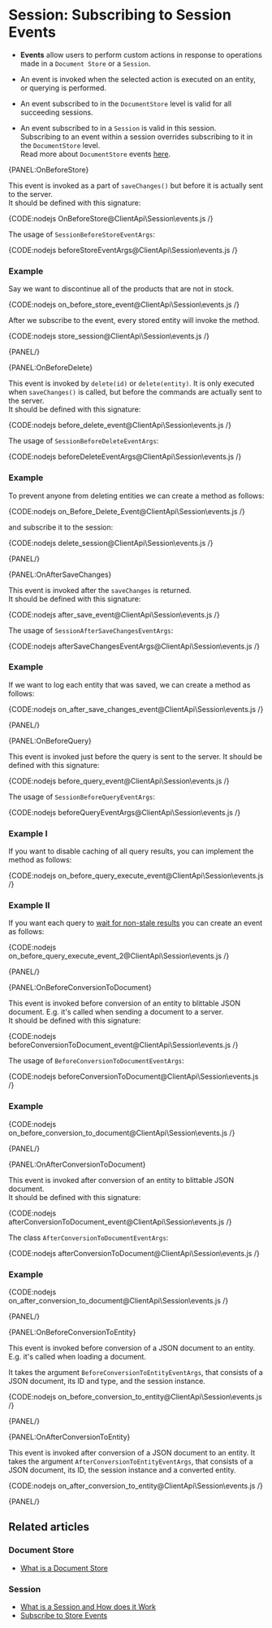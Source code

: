 # Session: Subscribing to Session Events

* **Events** allow users to perform custom actions in response to operations made in 
  a `Document Store` or a `Session`.  

* An event is invoked when the selected action is executed on an entity, or querying is performed.  

* An event subscribed to in the `DocumentStore` level is valid for all succeeding sessions.  

* An event subscribed to in a `Session` is valid in this session.  
  Subscribing to an event within a session overrides subscribing 
  to it in the `DocumentStore` level.  
  Read more about `DocumentStore` events [here](../../../client-api/how-to/subscribe-to-store-events).  

{PANEL:OnBeforeStore}

This event is invoked as a part of `saveChanges()` but before it is actually sent to the server.  
It should be defined with this signature:  

{CODE:nodejs OnBeforeStore@ClientApi\Session\events.js /}

The usage of `SessionBeforeStoreEventArgs`:  

{CODE:nodejs beforeStoreEventArgs@ClientApi\Session\events.js /}

### Example

Say we want to discontinue all of the products that are not in stock.  

{CODE:nodejs on_before_store_event@ClientApi\Session\events.js /}

After we subscribe to the event, every stored entity will invoke the method.  

{CODE:nodejs store_session@ClientApi\Session\events.js /}

{PANEL/}

{PANEL:OnBeforeDelete}

This event is invoked by `delete(id)` or `delete(entity)`. It is only executed when `saveChanges()` 
is called, but before the commands are actually sent to the server.  
It should be defined with this signature:  

{CODE:nodejs before_delete_event@ClientApi\Session\events.js /}

The usage of `SessionBeforeDeleteEventArgs`:  

{CODE:nodejs beforeDeleteEventArgs@ClientApi\Session\events.js /}

### Example

To prevent anyone from deleting entities we can create a method as follows:

{CODE:nodejs on_Before_Delete_Event@ClientApi\Session\events.js /}

and subscribe it to the session:

{CODE:nodejs delete_session@ClientApi\Session\events.js /}

{PANEL/}

{PANEL:OnAfterSaveChanges}

This event is invoked after the `saveChanges` is returned.  
It should be defined with this signature:  

{CODE:nodejs after_save_event@ClientApi\Session\events.js /}


The usage of `SessionAfterSaveChangesEventArgs`:

{CODE:nodejs afterSaveChangesEventArgs@ClientApi\Session\events.js /}


### Example

If we want to log each entity that was saved, we can create a method as follows:  

{CODE:nodejs on_after_save_changes_event@ClientApi\Session\events.js /}

{PANEL/}

{PANEL:OnBeforeQuery}

This event is invoked just before the query is sent to the server. 
It should be defined with this signature:  

{CODE:nodejs before_query_event@ClientApi\Session\events.js /}

The usage of `SessionBeforeQueryEventArgs`:  

{CODE:nodejs beforeQueryEventArgs@ClientApi\Session\events.js /}

### Example I

If you want to disable caching of all query results, you can implement the method as follows:  

{CODE:nodejs on_before_query_execute_event@ClientApi\Session\events.js /}

### Example II

If you want each query to [wait for non-stale results](../../../indexes/stale-indexes) you can create an event as follows:  

{CODE:nodejs on_before_query_execute_event_2@ClientApi\Session\events.js /}

{PANEL/}

{PANEL:OnBeforeConversionToDocument}

This event is invoked before conversion of an entity to blittable JSON document. E.g. it's called when sending a document to a server.  
It should be defined with this signature:  

{CODE:nodejs beforeConversionToDocument_event@ClientApi\Session\events.js /}

The usage of `BeforeConversionToDocumentEventArgs`:  

{CODE:nodejs beforeConversionToDocument@ClientApi\Session\events.js /}

### Example

{CODE:nodejs on_before_conversion_to_document@ClientApi\Session\events.js /}

{PANEL/}

{PANEL:OnAfterConversionToDocument}

This event is invoked after conversion of an entity to blittable JSON document.  
It should be defined with this signature:  

{CODE:nodejs afterConversionToDocument_event@ClientApi\Session\events.js /}

The class `AfterConversionToDocumentEventArgs`:  

{CODE:nodejs afterConversionToDocument@ClientApi\Session\events.js /}


### Example

{CODE:nodejs on_after_conversion_to_document@ClientApi\Session\events.js /}

{PANEL/}

{PANEL:OnBeforeConversionToEntity}

This event is invoked before conversion of a JSON document to an entity. E.g. it's called when loading a document.  

It takes the argument `BeforeConversionToEntityEventArgs`, that consists of a JSON document, its ID and type, and the session instance.  

{CODE:nodejs on_before_conversion_to_entity@ClientApi\Session\events.js /}


{PANEL/}

{PANEL:OnAfterConversionToEntity}

This event is invoked after conversion of a JSON document to an entity. It takes the argument `AfterConversionToEntityEventArgs`, that consists of a JSON document, its ID, the session instance and a converted entity.  

{CODE:nodejs on_after_conversion_to_entity@ClientApi\Session\events.js /}

{PANEL/}

## Related articles

### Document Store

- [What is a Document Store](../../../client-api/what-is-a-document-store)  

### Session

- [What is a Session and How does it Work](../../../client-api/session/what-is-a-session-and-how-does-it-work)  
- [Subscribe to Store Events](../../../client-api/how-to/subscribe-to-store-events)  
